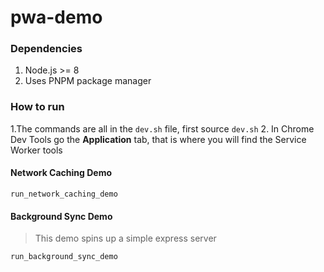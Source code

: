 # pwa-demo

### Dependencies

1. Node.js >= 8
2. Uses PNPM package manager

### How to run

1.The commands are all in the `dev.sh` file, first source `dev.sh`
2. In Chrome Dev Tools go the **Application** tab, that is where you will find the Service Worker tools

#### Network Caching Demo

```shell
run_network_caching_demo
```

#### Background Sync Demo

> This demo spins up a simple express server

```shell
run_background_sync_demo
```